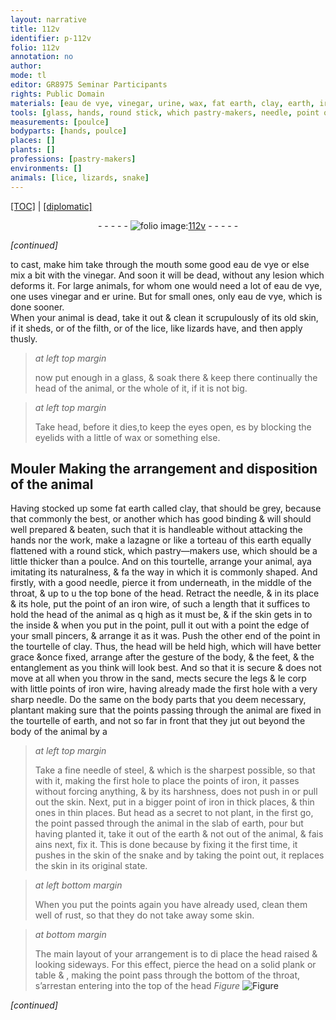 ```yaml
---
layout: narrative
title: 112v
identifier: p-112v
folio: 112v
annotation: no
author:
mode: tl
editor: GR8975 Seminar Participants
rights: Public Domain
materials: [eau de vye, vinegar, urine, wax, fat earth, clay, earth, iron wire, steel, iron, rust]
tools: [glass, hands, round stick, which pastry-makers, needle, point of an iron wire, point, pincers, points of iron wire, points, fine needle of steel, points of iron, point of iron, solid plank or table]
measurements: [poulce]
bodyparts: [hands, poulce]
places: []
plants: []
professions: [pastry-makers]
environments: []
animals: [lice, lizards, snake]
---
```


 <p><a href="{{ site.baseurl }}/translation/">[TOC]</a> | <a href="{{ site.baseurl }}/texts/p-112v_tc/" target="_blank">[diplomatic]</a></p><div class="folio" align="center">- - - - - <a href="http://gallica.bnf.fr/ark:/12148/btv1b10500001g/f230.image" target="_blank"><img src="https://cu-mkp.github.io/2017-workshop-edition/assets/photo-icon.png" alt="folio image: " style="display:inline-block; margin-bottom:-3px;"/>112v</a> - - - - - </div>  
 
*[continued]*
  
to cast, make him take through the mouth some good <span class="m">eau de vye</span> or else mix a bit with the <span class="m">vinegar</span>. And soon it will be dead, without any lesion which deforms it. For large animals, for whom one would need a lot of <span class="m">eau de vye</span>, one uses <span class="m">vinegar</span> and <span class="del">er</span> <span class="m">urine</span>. But for small ones, only <span class="m">eau de vye</span>, which is done sooner. <br/> When your animal is dead, take it out & clean it scrupulously of its old skin, if it sheds, or of the filth, or of the <span class="al">lice</span>, like <span class="al">lizards</span> have, and then apply thusly.
 
> *at left top margin*
> 
> 
>   now put enough in a <span class="tl">glass</span>, & soak there & keep there continually the head of the animal, or the whole of it, if it is not big.
 
> *at left top margin*
> 
> 
>   Take head, before it dies,to keep the eyes open, <span class="del">es</span> by blocking the eyelids with a little of <span class="m">wax</span> or something else.
 
 
  

## <span class="del">Mouler</span> Making the arrangement and disposition of the animal

 
Having stocked up some <span class="m">fat earth</span> called <span class="m">clay</span>, that should be grey, because that commonly the best, or another which has good binding & will should well prepared & beaten, such that it is handleable without attacking the <span class="tl"><span class="bp">hands</span></span> nor the work, make a lazagne or like a torteau of this <span class="m">earth</span> equally flattened with a <span class="tl">round stick, which <span class="pro">pastry—makers</span></span> use, which should be a little thicker than a <span class="ms"><span class="bp">poulce</span></span>. And on this tourtelle, arrange your animal, <span class="del">aya</span> imitating its naturalness, & <span class="del">fa</span> the way in which it is commonly shaped. And firstly, with a good <span class="tl">needle</span>, pierce it from underneath, in the middle of the throat, & up to <span class="del">u <span class="ill"></span></span> the top bone of the head. Retract the <span class="tl">needle</span>, & in its place & its hole, put the <span class="tl">point of an <span class="m">iron wire</span></span>, of such a length that it suffices to hold the head of the animal as <span class="del">q</span> high as it must be, & if the skin gets in to the inside <span class="del">&</span> when you put in the <span class="tl">point</span>, pull it out with <span class="del">a</span> <span class="del"><span class="tl">point</span></span> the edge of your small <span class="tl">pincers</span>, & arrange it as it was. Push the other end of the <span class="tl">point</span> in the tourtelle of <span class="m">clay</span>. Thus, the head will be held high, which will have better grace &once fixed, arrange after the gesture of the body, & the feet, & the entanglement as you think will look best. And so that it is secure & does not move at all when you throw in the sand, <span class="del">mects</span> secure the legs <span class="del">& le corp</span> with little <span class="tl">points of <span class="m">iron wire</span></span>, having already made the first hole with a very sharp <span class="tl">needle</span>. Do the same on the body parts that you deem necessary, <span class="del">plantant</span> making sure that the <span class="tl">points</span> passing through the animal are fixed in the tourtelle of earth, and not so far in front that they jut out beyond the body of the animal by a
 
> *at left top margin*
> 
> 
>   Take a <span class="tl">fine needle of <span class="m">steel</span></span>, & which is the sharpest possible, so that with it, making the first hole to place the <span class="tl">points of <span class="m">iron</span></span>, it passes without forcing anything, & by its harshness, does not push in or pull out the skin. Next, put in a bigger <span class="tl">point of <span class="m">iron</span></span> in thick places, & thin ones in thin places. But head as a secret to not plant, in the first go, the <span class="tl">point</span> passed through the animal in the slab of <span class="m">earth</span>, <span class="del">pour</span> but having planted it, take it out of the <span class="m">earth</span> & not out of the animal, & <span class="del">fais ains</span> next, fix it. This is done because by fixing it the first time, it pushes in the skin of the <span class="al">snake</span> and by taking the point out, it replaces the skin in its original state.
 
> *at left bottom margin*
> 
> 
>   When you put the <span class="tl">points</span> again you have already used, clean them well of <span class="m">rust</span>, so that they do not take away some skin.
 
> *at bottom margin*
> 
> 
>   The main layout of your arrangement is to <span class="del">di</span> place the head raised & looking sideways. For this effect, pierce the head on a <span class="tl">solid plank or table</span> <span class="del">& <span class="ill"></span></span>, making the <span class="tl">point</span> pass through the bottom of the throat, <span class="del">s’arrestan</span> entering into the top of the head 
> *Figure*
> <a href="https://drive.google.com/open?id=0B9-oNrvWdlO5c3dzVlNzcUd6MnM" target="_blank"><img src="https://cu-mkp.github.io/GR8975-edition/assets/photo-icon.png" alt="Figure" style="display:inline-block; margin-bottom:-3px;"/></a>
 
 
*[continued]*
 
 